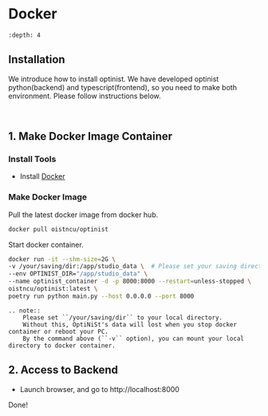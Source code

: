 Docker
=================

```{contents}
:depth: 4
```

## Installation

We introduce how to install optinist.
We have developed optinist python(backend) and typescript(frontend), so you need to make both environment.
Please follow instructions below.

<br />

## 1. Make Docker Image Container

### Install Tools

- Install [Docker](https://www.docker.com/products/docker-desktop/)

### Make Docker Image

Pull the latest docker image from docker hub.
```bash
docker pull oistncu/optinist
```
Start docker container.
```bash
docker run -it --shm-size=2G \
-v /your/saving/dir:/app/studio_data \  # Please set your saving directory
--env OPTINIST_DIR="/app/studio_data" \
--name optinist_container -d -p 8000:8000 --restart=unless-stopped \
oistncu/optinist:latest \
poetry run python main.py --host 0.0.0.0 --port 8000
```

```{eval-rst}
.. note::
    Please set ``/your/saving/dir`` to your local directory.
    Without this, OptiNiSt's data will lost when you stop docker container or reboot your PC.
    By the command above (``-v`` option), you can mount your local directory to docker container.
```

## 2. Access to Backend

- Launch browser, and go to http://localhost:8000

Done!
